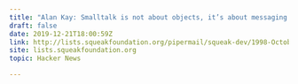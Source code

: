 ```yaml
---
title: "Alan Kay: Smalltalk is not about objects, it’s about messaging (1998)"
draft: false
date: 2019-12-21T18:00:59Z
link: http://lists.squeakfoundation.org/pipermail/squeak-dev/1998-October/017019.html?utm_medium=RSS&utm_source=hune
site: lists.squeakfoundation.org
topic: Hacker News  

---
```

